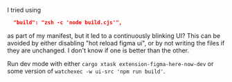 I tried using 
```json
  "build": "zsh -c 'node build.cjs'",
```

as part of my manifest, but it led to a continuously blinking UI?
This can be avoided by either disabling "hot reload figma ui", or by not writing the files if they are unchanged.
I don't know if one is better than the other.


Run dev mode with either `cargo xtask extension-figma-here-now-dev` or some version of `watchexec -w ui-src 'npm run build'`.
